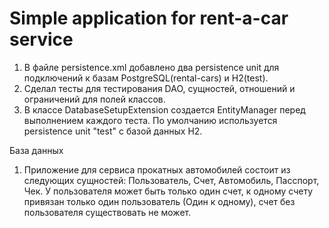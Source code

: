 # Simple application for rent-a-car service
1. В файле persistence.xml добавлено два persistence unit для подключений к базам PostgreSQL(rental-cars) и H2(test).
2. Сделал тесты для тестирования DAO, сущностей, отношений и ограничений для полей классов. 
3. В классе DatabaseSetupExtension создается EntityManager перед выполнением каждого теста. По умолчанию используется persistence 
unit "test" с базой данных H2.

База данных
1. Приложение для сервиса прокатных автомобилей состоит из следующих сущностей: Пользователь, Счет, Автомобиль, Пасспорт, Чек.
 У пользователя может быть только один счет, к одному счету привязан только один пользователь (Один к одному), счет без пользователя существовать не может.
 

